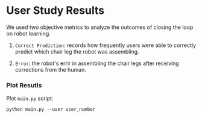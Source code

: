 # User Study Results
We used two objective metrics to analyze the outcomes of closing the loop on robot learning.

1. `Correct Prediction`: records how frequently users were able to correctly predict which chair leg the robot was assembling.

2. `Error`: the robot's errir in assembling the chair legs after receiving corrections from the human.


### Plot Resutls
Plot  `main.py` script:

```
python main.py --user user_number
```


